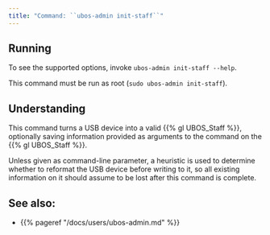 ```yaml
---
title: "Command: ``ubos-admin init-staff``"
---
```


## Running

To see the supported options, invoke ``ubos-admin init-staff --help``.

This command must be run as root (``sudo ubos-admin init-staff``).

## Understanding

This command turns a USB device into a valid {{% gl UBOS_Staff %}}, optionally
saving information provided as arguments to the command on the {{% gl UBOS_Staff %}}.

Unless given as command-line parameter, a heuristic is used to determine whether
to reformat the USB device before writing to it, so all existing information on
it should assume to be lost after this command is complete.

## See also:

* {{% pageref "/docs/users/ubos-admin.md" %}}
